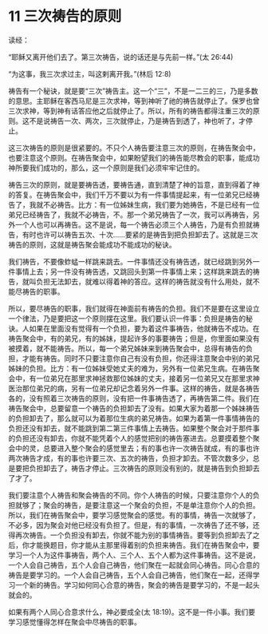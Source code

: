 # 11 三次祷告的原则


读经：

“耶稣又离开他们去了。第三次祷告，说的话还是与先前一样。”(太 26:44)

“为这事，我三次求过主，叫这剌离开我。”(林后 12:8)

祷告有一个秘诀，就是要“三次”祷告主。这一个“三”，不是一二三的三，乃是多数的意思。主耶稣在客西马尼是三次求神，等到神听了祂的祷告就停止了。保罗也曾三次求神，等到神有话答应他之后就停止了。所以，所有的祷告都得注重三次的原则。这不是说祷告一次、两次，三次就停止，乃是祷告到透了，神也听了，才停止。

这三次祷告的原则是很紧要的。不只个人祷告要注意三次的原则，在祷告聚会中，也要注意这个原则。在祷告聚会中，如果盼望我们的祷告能尽教会的职事，能成功神所要我们成功的，那么，这一个原则是我们必须牢牢记住的。

祷告三次的原则，就是要祷告透，要祷告通，直到清楚了神的旨意，直到得着了神的答复。在祷告聚会中，我们千万不要以为有一件事情提起来，有一位弟兄已经祷告了，我就不必祷告。比方：有一位姊妹生病，我们要为她祷告，不是已经有一位弟兄已经祷告了，我就不必祷告，不。那一个弟兄祷告了一次，我可以再祷告，另外一个人也可以再祷告。这不是说，每一个祷告必须三个人祷告，乃是有负担就祷告，有时也许可以祷告五次、十次……要紧的是祷告到把负担卸去了。这就是三次祷告的原则，这就是祷告聚会能成功不能成功的秘诀。

我们祷告，不要像蚱蜢一样跳来跳去。一件事情还没有祷告透，就已经跳到另外一件事情上去；另一件没有祷告透，又跳回头到第一件事情上来；这样跳来跳去的祷告，就叫负担无法卸去，就难以得着神的答应。这样的祷告就没有什么用处，就不能尽祷告的职事。

所以，要尽祷告的职事，我们就得在神面前有祷告的负担。我们不是要在这里设立一个律法，乃是要把这一个原则摆在这里。我们要认识一件事：负担是祷告的秘诀。人如果在里面没有觉得有一个负担，要为着这件事祷告，他就祷告不成功。在祷告聚会中，有的弟兄，有的姊妹，提起许多的事要祷告；但是，你里面如果没有被摸着，就不能祷告。所以，每一个弟兄姊妹来到祷告聚会中，总得有祷告的负担，才能有祷告。同时不只要注意你自己有没有负担，你还得注意聚会中别的弟兄姊妹的负担。比方：有一位姊妹受她丈夫的难为，另外有一位弟兄生病。在祷告聚会中，有一位弟兄在那里求神拯救那位姊妹的丈夫，接着另一位弟兄又在那里求神医治那位弟兄的病，另有一位弟兄却记念着另外一件事。这样的祷告，就是各祷告各的，没有照着三次祷告的原则，没有把一件事祷告透了，再祷告第二件。我们在祷告聚会中，总要留意一个祷告的负担卸去了没有。如果大家为着那一个姊妹祷告的负担卸去了，那么就可以为着那位生病的弟兄祷告。如果为着第一件事情祷告的负担还没有卸去，就不能跳到第二第三件事情上去祷告。如果整个聚会对于那件事的负担还没有卸去，你就不能凭着个人的感觉把别的祷告塞进去。总要摸着整个聚会中的灵，总要进入整个聚会的感觉里去；有的事也许一次祷告就成，有的事也许两次祷告才成，有的事也许要三次、五次的祷告，负担才卸去。不管次数多少，总是要把负担卸去了，祷告才停止。三次祷告的原则没有别的，就是祷告到负担卸去了才了。

我们要注意个人祷告和聚会祷告的不同。你个人祷告的时候，只要注意你个人的负担就够了；聚会的祷告，是要注意这一个聚会的负担，不是单注意你个人的负担。所以，我们在祷告聚会中，要学习感觉聚会的感觉。有的事情，祷告一次就够了，不必多，因为聚会对他已经没有负担了。但是，有的事情，一次祷告了还不够，还得再次祷告。一个负担没有卸去，你就不能为别的事情祷告。要等到负担卸去了之后，你才能换题目，你才能从主那里得着别的负担来祷告。我们在祷告聚会中，要学习一个人为这件事祷告，两个人、三个人、五个人都为这件事祷告。这不是说，一个人会自己祷告，五个人会自己祷告，他们聚在一起就会同心祷告。同心合意的祷告是要学习的。一个人会自己祷告，五个人会自己祷告，他们聚在一起，还得学习一个新的祷告。学习如何同心合意的祷告，聚会的祷告是要学习的，不是一起头就会的。

如果有两个人同心合意求什么，神必要成全(太 18:19)。这不是一件小事。我们要学习感觉懂得怎样在聚会中尽祷告的职事。
